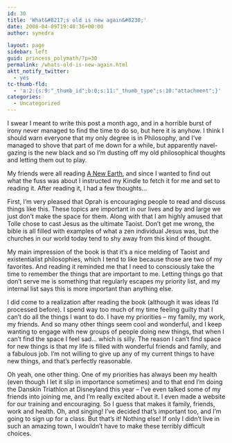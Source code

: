 ```yaml
---
id: 30
title: 'What&#8217;s old is new again&#8230;'
date: 2008-04-09T19:48:36+00:00
author: synedra

layout: page
sidebar: left
guid: princess_polymath/?p=30
permalink: /whats-old-is-new-again.html
aktt_notify_twitter:
  - yes
tc-thumb-fld:
  - 'a:2:{s:9:"_thumb_id";b:0;s:11:"_thumb_type";s:10:"attachment";}'
categories:
  - Uncategorized
---
```

I swear I meant to write this post a month ago, and in a horrible burst of irony never managed to find the time to do so, but here it is anyhow. I think I should warn everyone that my only degree is in Philosophy, and I&#8217;ve managed to shove that part of me down for a while, but apparently navel-gazing is the new black and so I&#8217;m dusting off my old philosophical thoughts and letting them out to play.
  
My friends were all reading [A New Earth](http://www.amazon.com/New-Earth-Awakening-Lifes-Purpose/dp/0525948023), and since I wanted to find out what the fuss was about I instructed my Kindle to fetch it for me and set to reading it. After reading it, I had a few thoughts&#8230;
  
First, I&#8217;m very pleased that Oprah is encouraging people to read and discuss things like this. These topics are important in our lives and by and large we just don&#8217;t make the space for them. Along with that I am highly amused that Tolle chose to cast Jesus as the ultimate Taoist. Don&#8217;t get me wrong, the bible is all filled with examples of what a zen individual Jesus was, but the churches in our world today tend to shy away from this kind of thought.
  
My main impression of the book is that it&#8217;s a nice melding of Taoist and existentialist philosophies, which I tend to like because those are two of my favorites. And reading it reminded me that I need to consciously take the time to remember the things that are important to me. Letting things go that don&#8217;t serve me is something that regularly escapes my priority list, and my internal list says this is more important than anything else.
  
I did come to a realization after reading the book (although it was ideas I&#8217;d processed before). I spend way too much of my time feeling guilty that I can&#8217;t do all the things I want to do. I have my priorities &#8211; my family, my work, my friends. And so many other things seem cool and wonderful, and I keep wanting to engage with new groups of people doing new things, that when I can&#8217;t find the space I feel sad&#8230; which is silly. The reason I can&#8217;t find space for new things is that my life is filled with wonderful friends and family, and a fabulous job. I&#8217;m not willing to give up any of my current things to have new things, and that&#8217;s perfectly reasonable.
  
Oh yeah, one other thing. One of my priorities has always been my health (even though I let it slip in importance sometimes) and to that end I&#8217;m doing the Danskin Triathlon at Disneyland this year &#8211; I&#8217;ve even talked some of my friends into joining me, and I&#8217;m really excited about it. I even made a website for our training and encouraging. So I guess that makes it family, friends, work and health. Oh, and singing! I&#8217;ve decided that&#8217;s important too, and I&#8217;m going to sign up for a class. But that&#8217;s it! Nothing else! If only I didn&#8217;t live in such an amazing town, I wouldn&#8217;t have to make these terribly difficult choices.